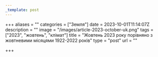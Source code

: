 ```yaml
---
_template: post
---
```



+++
aliases = ""
categories = ["Земля"]
date = 2023-10-01T11:14:07Z
description = ""
image = "/images/article-2023-october-uk.png"
tags = ["2023", "жовтень", "клiмат"]
title = "Жовтень 2023 року порівняно з жовтневими місяцями 1922-2022 років"
type = "post"
url = ""

+++
